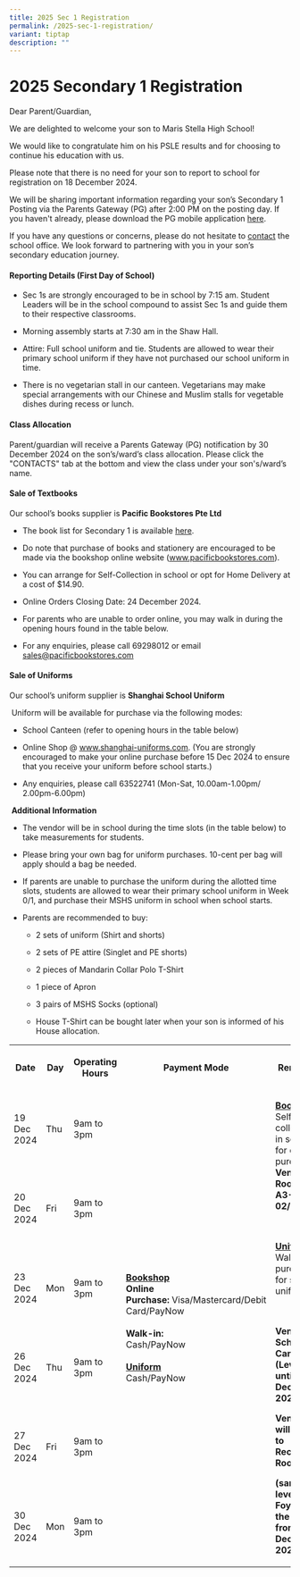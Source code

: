 ```yaml
---
title: 2025 Sec 1 Registration
permalink: /2025-sec-1-registration/
variant: tiptap
description: ""
---
```

<h1>2025 Secondary 1 Registration</h1>
<p></p>
<p>Dear Parent/Guardian,</p>
<p>We are delighted to welcome your son to Maris Stella High School!</p>
<p>We would like to congratulate him on his PSLE results and for choosing
to continue his education with us.</p>
<p>Please note that there is no need for your son to report to school for
registration on 18 December 2024.</p>
<p>We will be sharing important information regarding your son’s Secondary
1 Posting via the Parents Gateway (PG) after 2:00 PM on the posting day.
If you haven't already, please download the PG mobile application <a href="https://pg.moe.edu.sg/forms/sdf" rel="noopener nofollow" target="_blank">here</a>.</p>
<p>If you have any questions or concerns, please do not hesitate to <a href="https://www.marisstellahigh.moe.edu.sg/about-mshs/contact-us/" rel="noopener nofollow" target="_blank">contact</a> the
school office. We look forward to partnering with you in your son’s secondary
education journey.</p>
<p></p>
<h4>Reporting Details (First Day of School)</h4>
<ul data-tight="true" class="tight">
<li>
<p>Sec 1s are strongly encouraged to be in school by 7:15 am. Student Leaders
will be in the school compound to assist Sec 1s and guide them to their
respective classrooms.</p>
</li>
<li>
<p>Morning assembly starts at 7:30 am in the Shaw Hall.</p>
</li>
<li>
<p>Attire: Full school uniform and tie. Students are allowed to wear their
primary school uniform if they have not purchased our school uniform in
time.</p>
</li>
<li>
<p>There is no vegetarian stall in our canteen. Vegetarians may make special
arrangements with our Chinese and Muslim stalls for vegetable dishes during
recess or lunch.</p>
</li>
</ul>
<h4>Class Allocation</h4>
<p>Parent/guardian will receive a Parents Gateway (PG) notification by 30
December 2024 on the son’s/ward’s class allocation. Please click the "CONTACTS"
tab at the bottom and view the class under your son's/ward’s name.</p>
<p></p>
<h4>Sale of Textbooks</h4>
<p>Our school’s books supplier is&nbsp;<strong>Pacific Bookstores Pte Ltd</strong>
</p>
<ul data-tight="true" class="tight">
<li>
<p>The book list for Secondary 1 is available&nbsp;<u>here</u>.</p>
</li>
<li>
<p>Do note that purchase of books and stationery are encouraged to be made
via the bookshop online website (<a href="https://www.pacificbookstores.com/" rel="noopener noreferrer nofollow" target="_blank"><u>www.pacificbookstores.com</u></a>).&nbsp;</p>
</li>
<li>
<p>You can arrange for Self-Collection in school or opt for Home Delivery
at a cost of $14.90.&nbsp;</p>
</li>
<li>
<p>Online Orders Closing Date: 24 December 2024.</p>
</li>
<li>
<p>For parents who are unable to order online, you may walk in during the
opening hours found in the table below.</p>
</li>
<li>
<p>For any enquiries, please call 69298012 or email <a href="https://www.pacificbookstores.com/" rel="noopener noreferrer nofollow" target="_blank">sales@pacificbookstores.com</a>
</p>
</li>
</ul>
<p></p>
<h4>Sale of Uniforms</h4>
<p>Our school’s uniform supplier is <strong>Shanghai School Uniform</strong>
</p>
<p>&nbsp;Uniform will be available for purchase via the following modes:</p>
<ul data-tight="true" class="tight">
<li>
<p>School Canteen (refer to opening hours in the table below)</p>
</li>
<li>
<p>Online Shop @&nbsp;<a href="http://www.shanghai-uniforms.com/" rel="noopener noreferrer nofollow" target="_blank"><u>www.shanghai-uniforms.com</u></a>.
(You are strongly encouraged to make your online purchase before 15 Dec
2024 to ensure that you receive your uniform before school starts.)</p>
</li>
<li>
<p>Any enquiries, please call 63522741 (Mon-Sat, 10.00am-1.00pm/ 2.00pm-6.00pm)</p>
</li>
</ul>
<p>&nbsp;<strong>Additional Information</strong>
</p>
<ul data-tight="true" class="tight">
<li>
<p>The vendor will be in school during the time slots (in the table below)
to take measurements for students.&nbsp;</p>
</li>
<li>
<p>Please bring your own bag for uniform purchases. 10-cent per bag will
apply should a bag be needed.</p>
</li>
<li>
<p>If parents are unable to purchase the uniform during the allotted time
slots, students are allowed to wear their primary school uniform in Week
0/1, and purchase their MSHS uniform in school when school starts.</p>
</li>
<li>
<p>Parents are recommended to buy:</p>
<ul data-tight="true" class="tight">
<li>
<p>2 sets of uniform (Shirt and shorts)</p>
</li>
<li>
<p>2 sets of PE attire (Singlet and PE shorts)</p>
</li>
<li>
<p>2 pieces of Mandarin Collar Polo T-Shirt</p>
</li>
<li>
<p>1 piece of Apron</p>
</li>
<li>
<p>3 pairs of MSHS Socks (optional)</p>
</li>
<li>
<p>House T-Shirt can be bought later when your son is informed of his House
allocation.</p>
</li>
</ul>
</li>
</ul>
<table style="minWidth: 125px">
<colgroup>
<col>
<col>
<col>
<col>
<col>
</colgroup>
<tbody>
<tr>
<th rowspan="1" colspan="1">
<p>Date</p>
</th>
<th rowspan="1" colspan="1">
<p>Day</p>
</th>
<th rowspan="1" colspan="1">
<p>Operating Hours</p>
</th>
<th rowspan="1" colspan="1">
<p>Payment Mode</p>
</th>
<th rowspan="1" colspan="1">
<p>Remarks</p>
</th>
</tr>
<tr>
<td rowspan="1" colspan="1">
<p>19 Dec 2024</p>
</td>
<td rowspan="1" colspan="1">
<p>Thu</p>
</td>
<td rowspan="1" colspan="1">
<p>9am to 3pm</p>
</td>
<td rowspan="6" colspan="1">
<p><strong><u>Bookshop</u></strong>
<br><strong>Online Purchase:</strong>&nbsp;Visa/Mastercard/Debit Card/PayNow
<br>
<br><strong>Walk-in:</strong>
<br>Cash/PayNow
<br>
<br><strong><u>Uniform</u></strong>
<br>Cash/PayNow</p>
</td>
<td rowspan="6" colspan="1">
<p><strong><u>Bookshop</u></strong>
<br>Self-collection in school for online purchase.
<br><strong>Venue: Room A3-02/03</strong>
</p>
<p>&nbsp;</p>
<p><strong><u>Uniform</u></strong>
<br>Walk-in purchase for school uniforms</p>
<p><strong>&nbsp;</strong>
</p>
<p><strong>Venue: School Canteen (Level 4) until 24 Dec 2024.</strong>
</p>
<p><strong>Venue will shift to Records Room</strong>
</p>
<p><strong>(same level as Foyer, to the right) from 26 Dec 2024.</strong>
</p>
</td>
</tr>
<tr>
<td rowspan="1" colspan="1">
<p>20 Dec 2024</p>
</td>
<td rowspan="1" colspan="1">
<p>Fri</p>
</td>
<td rowspan="1" colspan="1">
<p>9am to 3pm</p>
</td>
</tr>
<tr>
<td rowspan="1" colspan="1">
<p>23 Dec 2024</p>
</td>
<td rowspan="1" colspan="1">
<p>Mon</p>
</td>
<td rowspan="1" colspan="1">
<p>9am to 3pm</p>
</td>
</tr>
<tr>
<td rowspan="1" colspan="1">
<p>26 Dec 2024</p>
</td>
<td rowspan="1" colspan="1">
<p>Thu</p>
</td>
<td rowspan="1" colspan="1">
<p>9am to 3pm</p>
</td>
</tr>
<tr>
<td rowspan="1" colspan="1">
<p>27 Dec 2024</p>
</td>
<td rowspan="1" colspan="1">
<p>Fri</p>
</td>
<td rowspan="1" colspan="1">
<p>9am to 3pm</p>
</td>
</tr>
<tr>
<td rowspan="1" colspan="1">
<p>30 Dec 2024</p>
</td>
<td rowspan="1" colspan="1">
<p>Mon</p>
</td>
<td rowspan="1" colspan="1">
<p>9am to 3pm</p>
</td>
</tr>
</tbody>
</table>
<p></p>